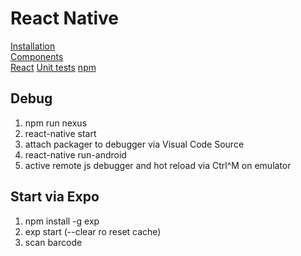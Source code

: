React Native
============

[Installation](./INSTALL.md)  
[Components](./COMPONENTS.md)  
[React](./REACT.md)
[Unit tests](./TESTS.md)
[npm](./NPM.md)

## Debug

1. npm run nexus
1. react-native start
1. attach packager to debugger via Visual Code Source
1. react-native run-android
1. active remote js debugger and hot reload via Ctrl^M on emulator

## Start via Expo

1. npm install -g exp
1. exp start (--clear ro reset cache)
1. scan barcode

